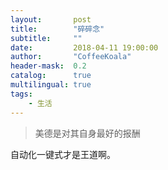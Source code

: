 ```yaml
---
layout:       post
title:        "碎碎念"
subtitle:     ""
date:         2018-04-11 19:00:00
author:       "CoffeeKoala"
header-mask:  0.2
catalog:      true
multilingual: true
tags:
    - 生活
---
```

> 美德是对其自身最好的报酬
> 



自动化一键式才是王道啊。
